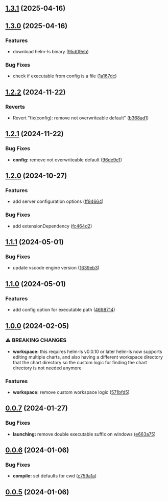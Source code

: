

## [1.3.1](https://github.com/qvalentin/helm-ls-vscode/compare/1.3.0...1.3.1) (2025-04-16)

## [1.3.0](https://github.com/qvalentin/helm-ls-vscode/compare/1.2.2...1.3.0) (2025-04-16)


### Features

* download helm-ls binary ([95d09eb](https://github.com/qvalentin/helm-ls-vscode/commit/95d09ebbb99ca2b209d3022b66a2ea84666ed929))


### Bug Fixes

* check if executable from config is a file ([1a167dc](https://github.com/qvalentin/helm-ls-vscode/commit/1a167dc77c069291c1b05cd2a3bfbfc28fde93d6))

## [1.2.2](https://github.com/qvalentin/helm-ls-vscode/compare/1.2.1...1.2.2) (2024-11-22)


### Reverts

* Revert "fix(config): remove not overwriteable  default" ([b368ad1](https://github.com/qvalentin/helm-ls-vscode/commit/b368ad1fac9a0f85cc02fb7518966aa529cc38f2))

## [1.2.1](https://github.com/qvalentin/helm-ls-vscode/compare/1.2.0...1.2.1) (2024-11-22)


### Bug Fixes

* **config:** remove not overwriteable  default ([96de9e1](https://github.com/qvalentin/helm-ls-vscode/commit/96de9e169dd2e5d1f28e1fc3af9d33474cc8fc2b))

## [1.2.0](https://github.com/qvalentin/helm-ls-vscode/compare/1.1.1...1.2.0) (2024-10-27)


### Features

* add server configuration options ([ff94664](https://github.com/qvalentin/helm-ls-vscode/commit/ff94664e70962f2ea8370f45a587c664ebca9ba2))


### Bug Fixes

* add extensionDependency ([fc464d2](https://github.com/qvalentin/helm-ls-vscode/commit/fc464d2d01a8a2000a5cbdc1f9bd10442d88d238))

## [1.1.1](https://github.com/qvalentin/helm-ls-vscode/compare/1.1.0...1.1.1) (2024-05-01)


### Bug Fixes

* update vscode engine version ([1639eb3](https://github.com/qvalentin/helm-ls-vscode/commit/1639eb3411be88ec13a71495ef89fa1543cc6689))

## [1.1.0](https://github.com/qvalentin/helm-ls-vscode/compare/1.0.0...1.1.0) (2024-05-01)


### Features

* add config option for executable path ([4698714](https://github.com/qvalentin/helm-ls-vscode/commit/4698714230bc1e21b3f0852b4f902f4313ccd2d2))

## [1.0.0](https://github.com/qvalentin/helm-ls-vscode/compare/0.0.7...1.0.0) (2024-02-05)


### ⚠ BREAKING CHANGES

* **workspace:** this requires helm-ls v0.0.10 or later
helm-ls now supports editing multiple charts, and also having a
different workspace directory that the chart directory so the custom
logic for finding the chart directory is not needed anymore

### Features

* **workspace:** remove custom workspace logic ([571bfd5](https://github.com/qvalentin/helm-ls-vscode/commit/571bfd54db6950136c6edd93db4b97b58d799c6d))

## [0.0.7](https://github.com/qvalentin/helm-ls-vscode/compare/0.0.6...0.0.7) (2024-01-27)


### Bug Fixes

* **launching:** remove double executable suffix on windows ([e663a75](https://github.com/qvalentin/helm-ls-vscode/commit/e663a75a2059a5b553b0e9e2c6d0821458048006))

## [0.0.6](https://github.com/qvalentin/helm-ls-vscode/compare/0.0.5...0.0.6) (2024-01-06)


### Bug Fixes

* **compile:** set defaults for cwd ([c759a1a](https://github.com/qvalentin/helm-ls-vscode/commit/c759a1a0a497fb2c82b6946828af09b6f064d331))

## [0.0.5](https://github.com/qvalentin/helm-ls-vscode/compare/0.0.4...0.0.5) (2024-01-06)
